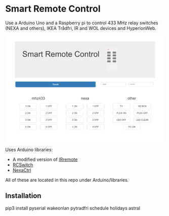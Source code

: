 Smart Remote Control
====================

Use a Arduino Uno and a Raspberry pi to control 433 MHz relay switches (NEXA and others), IKEA Trådfri, IR and WOL devices and HyperionWeb.

![page](/preview/preview.png)

Uses Arduino libraries:
* A modified version of [IRremote](https://github.com/tdicola/Arduino_IRremote)
* [RCSwitch](https://github.com/sui77/rc-switch)
* [NexaCtrl](https://github.com/calle-gunnarsson/NexaCtrl)

All of these are located in this repo under Arduino/libraries.


## Installation
pip3 install pyserial wakeonlan pytradfri schedule holidays astral
